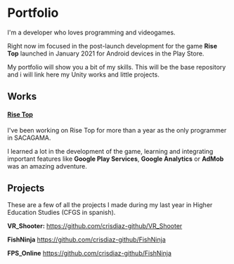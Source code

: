 # Portfolio
I'm a developer who loves programming and videogames. 

Right now im focused in the post-launch development for the game **Rise Top** launched in January 2021 for Android devices in the Play Store.

My portfolio will show you a bit of my skills. This will be the base repository and i will link here my Unity works and little projects.

## Works
#### [Rise Top](https://play.google.com/store/apps/details?id=com.sacagama.risetothetop)
I've been working on Rise Top for more than a year as the only programmer in SACAGAMA.

I learned a lot in the development of the game, learning and integrating important features like **Google Play Services**, **Google Analytics** or **AdMob** was an amazing adventure.

## Projects
These are a few of all the projects I made during my last year in Higher Education Studies (CFGS in spanish).

**VR_Shooter:** https://github.com/crisdiaz-github/VR_Shooter

**FishNinja** https://github.com/crisdiaz-github/FishNinja

**FPS_Online** https://github.com/crisdiaz-github/FishNinja
